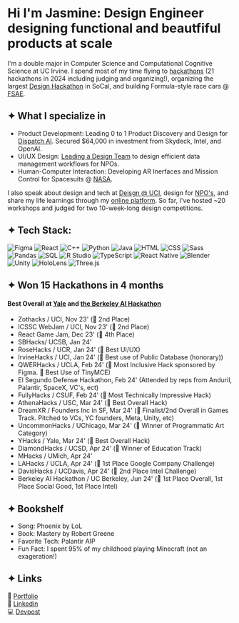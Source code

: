 # Hi I'm Jasmine: Design Engineer designing functional and beautfiful products at scale

I'm a double major in Computer Science and Computational Cognitive Science at UC Irvine. I spend most of my time flying to [hackathons](https://devpost.com/jaslavie) (21 hackathons in 2024 including judging and organizing!), organizing the largest [Design Hackathon](https://designatuci.com/designathon/24) in SoCal, and building Formula-style race cars @ [FSAE](https://sites.uci.edu/uciracing/).

## ✦ What I specialize in ##
* Product Development: Leading 0 to 1 Product Discovery and Design for [Dispatch AI](https://devpost.com/software/dispatch-ai?ref_content=user-portfolio&ref_feature=in_progress). Secured $64,000 in investment from Skydeck, Intel, and OpenAI.
* UI/UX Design: [Leading a Design Team](https://ctc-uci.com/) to design efficient data management workflows for NPOs.
* Human-Computer Interaction: Developing AR Inerfaces and Mission Control for Spacesuits @ [NASA](https://www.nasa.gov/learning-resources/spacesuit-user-interface-technologies-for-students/).

I also speak about design and tech at [Deisgn @ UCI](https://designatuci.com/), design for [NPO's](https://www.developforgood.org/), and share my life learnings through my [online platform](https://jaslavie.github.io/voicewise/). So far, I've hosted ~20 workshops and judged for two 10-week-long design competitions.


## ✦ Tech Stack: ##
![Figma](https://img.shields.io/badge/Figma-F24E1E?logo=figma&logoColor=FFF&style=for-the-badge)
![React](https://img.shields.io/badge/React-61DAFB?logo=react&logoColor=282C34&style=for-the-badge)
![C++](https://img.shields.io/badge/C++-00599C?logo=cplusplus&logoColor=FFF&style=for-the-badge)
![Python](https://img.shields.io/badge/Python-3776AB?logo=python&logoColor=FFF&style=for-the-badge)
![Java](https://img.shields.io/badge/Java-007396?logo=java&logoColor=FFF&style=for-the-badge)
![HTML](https://img.shields.io/badge/HTML-E34F26?logo=html5&logoColor=FFF&style=for-the-badge)
![CSS](https://img.shields.io/badge/CSS-1572B6?logo=css3&logoColor=FFF&style=for-the-badge)
![Sass](https://img.shields.io/badge/Sass-CC6699?logo=sass&logoColor=FFF&style=for-the-badge)
![Pandas](https://img.shields.io/badge/Pandas-150458?logo=pandas&logoColor=FFF&style=for-the-badge)
![SQL](https://img.shields.io/badge/SQL-4479A1?logo=sql&logoColor=FFF&style=for-the-badge)
![R Studio](https://img.shields.io/badge/R-276DC3?logo=r&logoColor=FFF&style=for-the-badge)
![TypeScript](https://img.shields.io/badge/TypeScript-3178C6?logo=typescript&logoColor=FFF&style=for-the-badge)
![React Native](https://img.shields.io/badge/React_Native-20232A?logo=react&logoColor=61DAFB&style=for-the-badge)
![Blender](https://img.shields.io/badge/Blender-F5792A?logo=blender&logoColor=FFF&style=for-the-badge)
![Unity](https://img.shields.io/badge/Unity-000000?logo=unity&logoColor=FFF&style=for-the-badge)
![HoloLens](https://img.shields.io/badge/HoloLens-008080?logo=microsoft&logoColor=FFF&style=for-the-badge)
![Three.js](https://img.shields.io/badge/Three.js-000000?logo=three.js&logoColor=FFF&style=for-the-badge)

## ✦ Won 15 Hackathons in 4 months
#### Best Overall at [Yale](https://www.yale.edu/) and [the Berkeley AI Hackathon](https://www.youtube.com/watch?v=tsTeEkzO9xc)

* Zothacks / UCI, Nov 23' (🥈 2nd Place)
* ICSSC WebJam / UCI, Nov 23' (🥈 2nd Place)
* React Game Jam, Dec 23' (🏅 4th Place)
* SBHacks/ UCSB, Jan 24' 
* RoseHacks / UCR, Jan 24' (🏅 Best UI/UX)
* IrvineHacks / UCI, Jan 24' (🏅 Best use of Public Database (honorary))
* QWERHacks / UCLA, Feb 24' (🏅 Most Inclusive Hack sponsored by Figma. 🏅 Best Use of TinyMCE)
* El Segundo Defense Hackathon, Feb 24' (Attended by reps from Anduril, Palantir, SpaceX, VC's, ect)
* FullyHacks / CSUF, Feb 24' (🏅 Most Technically Impressive Hack)
* AthenaHacks / USC, Mar 24' (🥇 Best Overall Hack)
* DreamXR / Founders Inc in SF, Mar 24' (🏅 Finalist/2nd Overall in Games Track. Pitched to VCs, YC founders, Meta, Unity, etc)
* UncommonHacks / UChicago, Mar 24' (🏅 Winner of Programmatic Art Category)
* YHacks / Yale, Mar 24' (🥇 Best Overall Hack)
* DiamondHacks / UCSD, Apr 24' (🏅 Winner of Education Track)
* MHacks / UMich, Apr 24'
* LAHacks / UCLA, Apr 24' (🥇 1st Place Google Company Challenge)
* DavisHacks / UCDavis, Apr 24' (🥈 2nd Place Intel Challenge)
* Berkeley AI Hackathon / UC Berkeley, Jun 24' (🥇 1st Place Overall, 1st Place Social Good, 1st Place Intel)
  
## ✦ Bookshelf ##
* Song: Phoenix by LoL
* Book: Mastery by Robert Greene
* Favorite Tech: Palantir AIP
* Fun Fact: I spent 95% of my childhood playing Minecraft (not an exageration!)

## ✦ Links ##
🎨 [Portfolio](https://jaslavie.com)
<br>
🧳 [Linkedin](https://linkedin.com/in/jaslavie)
<br>
💻 [Devpost](https://devpost.com/jaslavie)
<!--


- 🔭 I’m currently working on ...
- 🌱 I’m currently learning ...
- 👯 I’m looking to collaborate on ...
- 🤔 I’m looking for help with ...
- 💬 Ask me about ...
- 📫 How to reach me: ...
- 😄 Pronouns: ...
- ⚡ Fun fact: ...
-->
